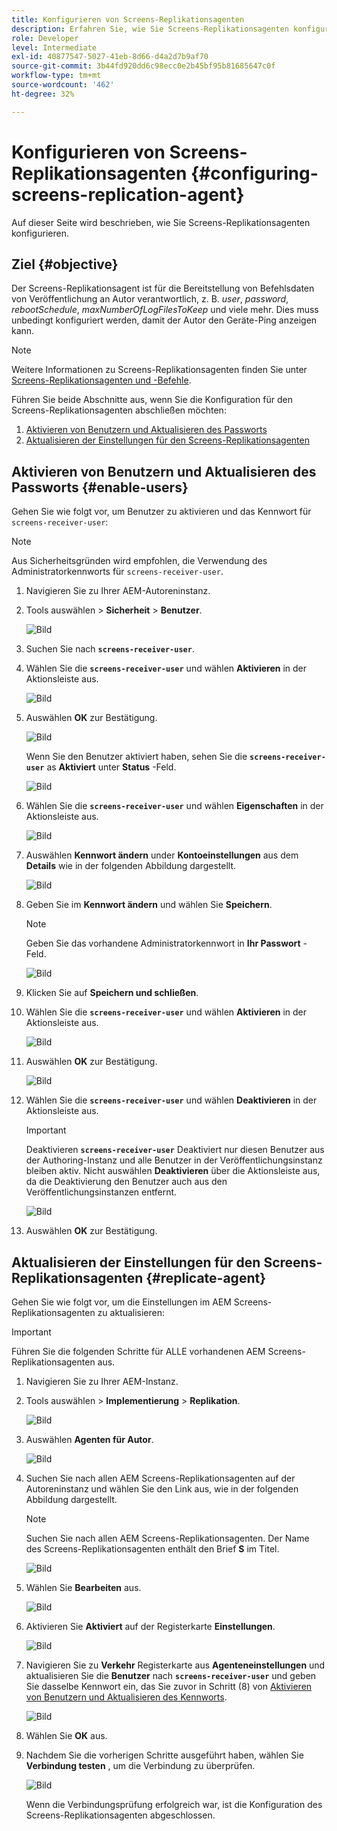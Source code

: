 ```yaml
---
title: Konfigurieren von Screens-Replikationsagenten
description: Erfahren Sie, wie Sie Screens-Replikationsagenten konfigurieren.
role: Developer
level: Intermediate
exl-id: 40877547-5027-41eb-8d66-d4a2d7b9af70
source-git-commit: 3b44fd920dd6c98ecc0e2b45bf95b81685647c0f
workflow-type: tm+mt
source-wordcount: '462'
ht-degree: 32%

---
```


# Konfigurieren von Screens-Replikationsagenten {#configuring-screens-replication-agent}

Auf dieser Seite wird beschrieben, wie Sie Screens-Replikationsagenten konfigurieren.

## Ziel {#objective}

Der Screens-Replikationsagent ist für die Bereitstellung von Befehlsdaten von Veröffentlichung an Autor verantwortlich, z. B. *user*, *password*, *rebootSchedule*, *maxNumberOfLogFilesToKeep* und viele mehr. Dies muss unbedingt konfiguriert werden, damit der Autor den Geräte-Ping anzeigen kann.

>[!NOTE]
>Weitere Informationen zu Screens-Replikationsagenten finden Sie unter [Screens-Replikationsagenten und -Befehle](https://experienceleague.adobe.com/en/docs/experience-manager-screens/user-guide/administering/author-publish/author-publish-architecture-overview#screens-replication-agents-and-commands).

Führen Sie beide Abschnitte aus, wenn Sie die Konfiguration für den Screens-Replikationsagenten abschließen möchten:

1. [Aktivieren von Benutzern und Aktualisieren des Passworts](#enable-users)
1. [Aktualisieren der Einstellungen für den Screens-Replikationsagenten](#replicate-agent)

## Aktivieren von Benutzern und Aktualisieren des Passworts {#enable-users}

Gehen Sie wie folgt vor, um Benutzer zu aktivieren und das Kennwort für `screens-receiver-user`:

>[!NOTE]
>Aus Sicherheitsgründen wird empfohlen, die Verwendung des Administratorkennworts für `screens-receiver-user`.

1. Navigieren Sie zu Ihrer AEM-Autoreninstanz.

1. Tools auswählen > **Sicherheit** > **Benutzer**.

   ![Bild](/help/user-guide/assets/screens-replication/screens-replication1.png)

1. Suchen Sie nach **`screens-receiver-user`**.

1. Wählen Sie die **`screens-receiver-user`** und wählen **Aktivieren** in der Aktionsleiste aus.

   ![Bild](/help/user-guide/assets/screens-replication/screens-replication2.png)

1. Auswählen **OK** zur Bestätigung.

   ![Bild](/help/user-guide/assets/screens-replication/screens-replication3.png)

   Wenn Sie den Benutzer aktiviert haben, sehen Sie die **`screens-receiver-user`** as **Aktiviert** unter **Status** -Feld.

   ![Bild](/help/user-guide/assets/screens-replication/screens-replication4.png)

1. Wählen Sie die **`screens-receiver-user`** und wählen **Eigenschaften** in der Aktionsleiste aus.

   ![Bild](/help/user-guide/assets/screens-replication/screens-replication5.png)

1. Auswählen **Kennwort ändern** under **Kontoeinstellungen** aus dem **Details** wie in der folgenden Abbildung dargestellt.

   ![Bild](/help/user-guide/assets/screens-replication/screens-replication6.png)

1. Geben Sie im **Kennwort ändern** und wählen Sie **Speichern**.

   >[!NOTE]
   >Geben Sie das vorhandene Administratorkennwort in **Ihr Passwort** -Feld.

   ![Bild](/help/user-guide/assets/screens-replication/screens-replication7.png)

1. Klicken Sie auf **Speichern und schließen**.

1. Wählen Sie die **`screens-receiver-user`** und wählen **Aktivieren** in der Aktionsleiste aus.

   ![Bild](/help/user-guide/assets/screens-replication/screens-replication8.png)

1. Auswählen **OK** zur Bestätigung.

   ![Bild](/help/user-guide/assets/screens-replication/screens-replication9.png)

1. Wählen Sie die **`screens-receiver-user`** und wählen **Deaktivieren** in der Aktionsleiste aus.

   >[!IMPORTANT]
   > Deaktivieren **`screens-receiver-user`** Deaktiviert nur diesen Benutzer aus der Authoring-Instanz und alle Benutzer in der Veröffentlichungsinstanz bleiben aktiv. Nicht auswählen **Deaktivieren** über die Aktionsleiste aus, da die Deaktivierung den Benutzer auch aus den Veröffentlichungsinstanzen entfernt.

   ![Bild](/help/user-guide/assets/screens-replication/screens-replication10.png)

1. Auswählen **OK** zur Bestätigung.

## Aktualisieren der Einstellungen für den Screens-Replikationsagenten {#replicate-agent}

Gehen Sie wie folgt vor, um die Einstellungen im AEM Screens-Replikationsagenten zu aktualisieren:

>[!IMPORTANT]
>Führen Sie die folgenden Schritte für ALLE vorhandenen AEM Screens-Replikationsagenten aus.

1. Navigieren Sie zu Ihrer AEM-Instanz.
1. Tools auswählen > **Implementierung** > **Replikation**.

   ![Bild](/help/user-guide/assets/screens-replication/screens-replication1a.png)

1. Auswählen **Agenten für Autor**.

   ![Bild](/help/user-guide/assets/screens-replication/screens-replication1b.png)

1. Suchen Sie nach allen AEM Screens-Replikationsagenten auf der Autoreninstanz und wählen Sie den Link aus, wie in der folgenden Abbildung dargestellt.

   >[!NOTE]
   >Suchen Sie nach allen AEM Screens-Replikationsagenten. Der Name des Screens-Replikationsagenten enthält den Brief **S** im Titel.

   ![Bild](/help/user-guide/assets/screens-replication/screens-replication1c.png)

1. Wählen Sie **Bearbeiten** aus.

   ![Bild](/help/user-guide/assets/screens-replication/screens-replication1d.png)

1. Aktivieren Sie **Aktiviert** auf der Registerkarte **Einstellungen**.

   ![Bild](/help/user-guide/assets/screens-replication/screens-replication1e.png)

1. Navigieren Sie zu **Verkehr** Registerkarte aus **Agenteneinstellungen** und aktualisieren Sie die **Benutzer** nach **`screens-receiver-user`** und geben Sie dasselbe Kennwort ein, das Sie zuvor in Schritt (8) von [Aktivieren von Benutzern und Aktualisieren des Kennworts](#enable-users).

   ![Bild](/help/user-guide/assets/screens-replication/screens-replication1-f.png)

1. Wählen Sie **OK** aus.

1. Nachdem Sie die vorherigen Schritte ausgeführt haben, wählen Sie **Verbindung testen** , um die Verbindung zu überprüfen.

   ![Bild](/help/user-guide/assets/screens-replication/screens-replication1g.png)

   Wenn die Verbindungsprüfung erfolgreich war, ist die Konfiguration des Screens-Replikationsagenten abgeschlossen.
